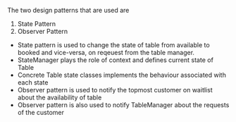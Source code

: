 The two design patterns that are used are
1. State Pattern
2. Observer Pattern

* State pattern is used to change the state of table from available to booked and vice-versa, on reqeuest from the table manager.
* StateManager plays the role of context and defines current state of Table
* Concrete Table state classes implements the behaviour associated with each state
* Observer pattern is used to notify the topmost customer on waitlist about the availability of table
* Observer pattern is also used to notify TableManager about the requests of the customer
